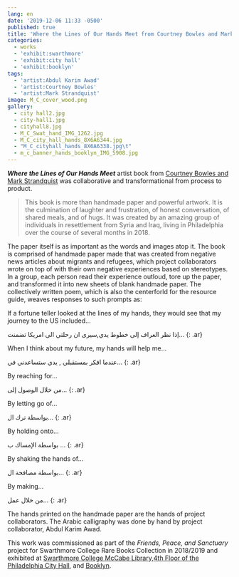 ```yaml
---
lang: en
date: '2019-12-06 11:33 -0500'
published: true
title: 'Where the Lines of Our Hands Meet from Courtney Bowles and Mark Strandquist '
categories:
  - works
  - 'exhibit:swarthmore'
  - 'exhibit:city hall'
  - 'exhibit:booklyn'
tags:
  - 'artist:Abdul Karim Awad'
  - 'artist:Courtney Bowles'
  - 'artist:Mark Strandquist'
image: M_C_cover_wood.png
gallery:
  - city hall2.jpg
  - city-hall1.jpg
  - cityhall8.jpg
  - M_C_Swat_hand_IMG_1262.jpg
  - M_C_city_hall_hands_8X6A6344.jpg
  - "M_C_cityhall_hands_8X6A6338.jpg\t"
  - m_c_banner_hands_booklyn_IMG_5908.jpg
---
```

***Where the Lines of Our Hands Meet*** artist book from [Courtney Bowles and Mark Strandquist](http://peoplespaperco-op.weebly.com/) was collaborative and transformational from process to product.

> This book is more than handmade paper and powerful artwork. It is the culmination of laughter and frustration, of honest conversation, of shared meals, and of hugs. It was created by an amazing group of individuals in resettlement from Syria and Iraq, living in Philadelphia over the course of several months in 2018.

The paper itself is as important as the words and images atop it. The book is comprised of handmade paper made that was created from negative news articles about migrants and refugees, which project collaborators wrote on top of with their own negative experiences based on stereotypes. In a group, each person read their experience outloud, tore up the paper, and transformed it into new sheets of blank handmade paper. The collectively written poem, which is also the centerforld for the resource guide, weaves responses to such prompts as: 

If a fortune teller looked at the lines of my hands, they would see that my journey to the US included…

إذا نظر العراف إلى خطوط يدي,سيرى ان رحلتي الى امريكا تضمنت...
{: .ar}

When I think about my future, my hands will help me…

عندما افكر بمستقبلي , يدي ستساعدني في...
{: .ar}

By reaching for...

من خلال  الوصول إلى...
{: .ar}

By letting go of...

بواسطة ترك ال...
{: .ar}

By holding onto...

بواسطة الإمساك ب ...
{: .ar}

By shaking the hands of...

بواسطة مصافحة ال...
{: .ar}

By making...

من خلال عمل...
{: .ar}


The hands printed on the handmade paper are the hands of project collaborators. The Arabic calligraphy was done by hand by project collaborator, Abdul Karim Awad.

This work was commissioned as part of the _Friends, Peace, and Sanctuary_ project for Swarthmore College Rare Books Collection in 2018/2019 and exhibited at [Swarthmore College McCabe Library,](https://www.swarthmore.edu/libraries/mccabe-library)[4th Floor of the Philadelphia City Hall](https://creativephl.org/), and [Booklyn](http://booklyn.org/).


